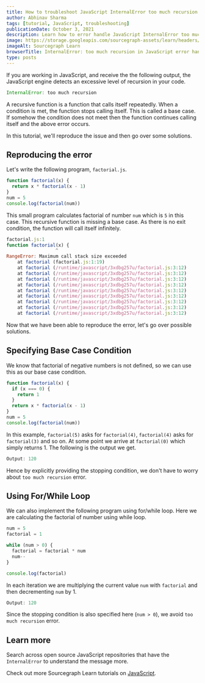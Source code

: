 ```yaml
---
title: How to troubleshoot JavaScript InternalError too much recursion
author: Abhinav Sharma
tags: [tutorial, JavaScript, troubleshooting]
publicationDate: October 3, 2021
description: Learn how to error handle JavaScript InternalError too much recursion
image: https://storage.googleapis.com/sourcegraph-assets/learn/headers/sourcegraph-learn-header.png
imageAlt: Sourcegraph Learn
browserTitle: InternalError: too much recursion in JavaScript error handling
type: posts
---
```


If you are working in JavaScript, and receive the the following output, the JavaScript engine detects an excessive level of recursion in your code.

```javascript
InternalError: too much recursion
```

A recursive function is a function that calls itself repeatedly. When a condition is met, the function stops calling itself. This is called a base case. If somehow the condition does not meet then the function continues calling itself and the above error occurs.

In this tutorial, we'll reproduce the issue and then go over some solutions.

## Reproducing the error

Let's write the following program, `factorial.js`.

```javascript
function factorial(x) {
  return x * factorial(x - 1)
}
num = 5
console.log(factorial(num))
```

This small program calculates factorial of number `num` which is `5` in this case. This recursive function is missing a base case. As there is no exit condition, the function will call itself infinitely.

```javascript
factorial.js:1
function factorial(x) {
                  ^
RangeError: Maximum call stack size exceeded
    at factorial (factorial.js:1:19)
    at factorial (/runtime/javascript/3xdbg257u/factorial.js:3:12)
    at factorial (/runtime/javascript/3xdbg257u/factorial.js:3:12)
    at factorial (/runtime/javascript/3xdbg257u/factorial.js:3:12)
    at factorial (/runtime/javascript/3xdbg257u/factorial.js:3:12)
    at factorial (/runtime/javascript/3xdbg257u/factorial.js:3:12)
    at factorial (/runtime/javascript/3xdbg257u/factorial.js:3:12)
    at factorial (/runtime/javascript/3xdbg257u/factorial.js:3:12)
    at factorial (/runtime/javascript/3xdbg257u/factorial.js:3:12)
    at factorial (/runtime/javascript/3xdbg257u/factorial.js:3:12)

```

Now that we have been able to reproduce the error, let's go over possible solutions.

## Specifying Base Case Condition

We know that factorial of negative numbers is not defined, so we can use this as our base case condition.

```javascript
function factorial(x) {
  if (x === 0) {
    return 1
  }
  return x * factorial(x - 1)
}
num = 5
console.log(factorial(num))
```

In this example, `factorial(5)` asks for `factorial(4)`, `factorial(4)` asks for `factorial(3)` and so on. At some point we arrive at `factorial(0)` which simply returns 1. The following is the output we get.

```javascript
Output: 120
```

Hence by explicitly providing the stopping condition, we don't have to worry about `too much recursion` error.

## Using For/While Loop

We can also implement the following program using for/while loop. Here we are calculating the factorial of number using while loop.

```javascript
num = 5
factorial = 1

while (num > 0) {
  factorial = factorial * num
  num--
}

console.log(factorial)
```

In each iteration we are multiplying the current value `num` with `factorial` and then decrementing `num` by 1.

```javascript
Output: 120
```

Since the stopping condition is also specified here (`num > 0`), we avoid
`too much recursion` error.

## Learn more

Search across open source JavaScript repositories that have the `InternalError` to understand the message more.

<SourcegraphSearch query="InternalError: too much recursion" patternType="literal"/>

Check out more Sourcegraph Learn tutorials on [JavaScript](https://learn.sourcegraph.com/tags/javascript).
